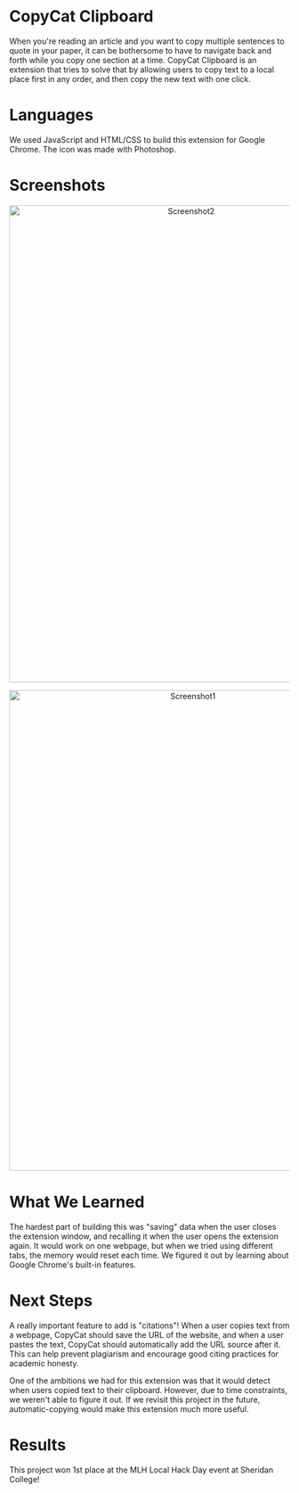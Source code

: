 # CopyCat Clipboard

When you're reading an article and you want to copy multiple sentences to quote in your paper, it can be bothersome
to have to navigate back and forth while you copy one section at a time. CopyCat Clipboard is an extension that
tries to solve that by allowing users to copy text to a local place first in any order, and then copy the new text
with one click. 

# Languages

We used JavaScript and HTML/CSS to build this extension for Google Chrome. The icon was made with Photoshop.

# Screenshots

<p align="center"><img src="https://i.imgur.com/r4kBVBX.png" alt="Screenshot2"
	title="Screenshot" width="638" height="856" /></p> 
	
<p align="center"><img src="https://i.imgur.com/mluqI6g.png" alt="Screenshot1"
	title="Screenshot" width="644" height="862" /></p> 

# What We Learned

The hardest part of building this was "saving" data when the user closes the extension window, and recalling it when
the user opens the extension again. It would work on one webpage, but when we tried using different tabs, the memory
would reset each time. We figured it out by learning about Google Chrome's built-in features. 

# Next Steps

A really important feature to add is "citations"! When a user copies text from a webpage, CopyCat should save the URL 
of the website, and when a user pastes the text, CopyCat should automatically add the URL source after it. This can
help prevent plagiarism and encourage good citing practices for academic honesty. 

One of the ambitions we had for this extension was that it would detect when users copied text to their clipboard. 
However, due to time constraints, we weren't able to figure it out. If we revisit this project in the future, 
automatic-copying would make this extension much more useful.

# Results

This project won 1st place at the MLH Local Hack Day event at Sheridan College!
